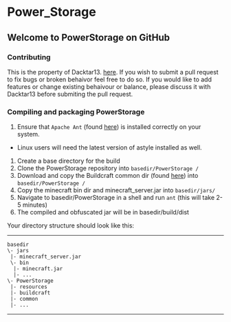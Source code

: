 Power_Storage
=============

## Welcome to PowerStorage on GitHub

### Contributing
This is the property of Dacktar13. [here](https://github.com/Dacktar13/Power_Storage). If you wish to submit a pull request to fix bugs 
or broken behaivor feel free to do so. If you would like to add features or change existing behaivour or balance, please 
discuss it with Dacktar13 before submiting the pull request.


### Compiling and packaging PowerStorage
1. Ensure that `Apache Ant` (found [here](http://ant.apache.org/)) is installed correctly on your system.
 * Linux users will need the latest version of astyle installed as well.
1. Create a base directory for the build
1. Clone the PowerStorage repository into `basedir/PowerStorage /`
1. Download and copy the Buildcraft common dir (found [here](https://github.com/BuildCraft/BuildCraft)) into `basedir/PowerStorage /`
1. Copy the minecraft bin dir and minecraft_server.jar into `basedir/jars/`
1. Navigate to basedir/PowerStorage in a shell and run `ant` (this will take 2-5 minutes)
1. The compiled and obfuscated jar will be in basedir/build/dist

Your directory structure should look like this:
***

    basedir
    \- jars
     |- minecraft_server.jar
     \- bin
      |- minecraft.jar
      |- ...
    \- PowerStorage
     |- resources
     |- buildcraft
     |- common
     |- ...
  

***


